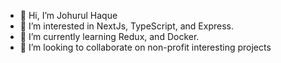 - 👋 Hi, I’m Johurul Haque
- 👀 I’m interested in NextJs, TypeScript, and Express.
- 🌱 I’m currently learning Redux, and Docker.
- 💞️ I’m looking to collaborate on non-profit interesting projects
